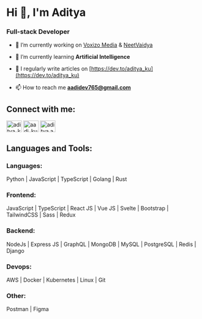 <h1>Hi 👋, I'm Aditya</h1>
<h3>Full-stack Developer</h3>

- 🔭 I’m currently working on [Voxizo Media](https://voxizo.com/) & [NeetVaidya](https://neetvaidya.in/)

- 🌱 I’m currently learning **Artificial Intelligence**

- 📝 I regularly write articles on [https://dev.to/aditya_ku](https://dev.to/aditya_ku)

- 📫 How to reach me **aadidev765@gmail.com**

<h2 align="left">Connect with me:</h2>
<p align="left">
<a href="https://dev.to/aditya_ku" target="blank"><img align="center" src="https://raw.githubusercontent.com/rahuldkjain/github-profile-readme-generator/master/src/images/icons/Social/devto.svg" alt="aditya_ku" height="30" width="40" /></a>
<a href="https://twitter.com/aadi_ku" target="blank"><img align="center" src="https://raw.githubusercontent.com/rahuldkjain/github-profile-readme-generator/master/src/images/icons/Social/twitter.svg" alt="aadi_ku" height="30" width="40" /></a>
<a href="https://instagram.com/aditya.anand.dev" target="blank"><img align="center" src="https://raw.githubusercontent.com/rahuldkjain/github-profile-readme-generator/master/src/images/icons/Social/instagram.svg" alt="aditya.anand.dev" height="30" width="40" /></a>
</p>

<h2 align="left">Languages and Tools:</h2>

<h3>Languages:</h3>
Python | JavaScript | TypeScript | Golang | Rust
<h3>Frontend:</h3>
 
 JavaScript | TypeScript | React JS | Vue JS | Svelte | Bootstrap | TailwindCSS | Sass | Redux

<h3>Backend:</h3>

NodeJs | Express JS | GraphQL | MongoDB | MySQL | PostgreSQL | Redis | Django

<h3>Devops:</h3>
AWS | Docker | Kubernetes | Linux | Git

<h3>Other:</h3>
Postman | Figma
